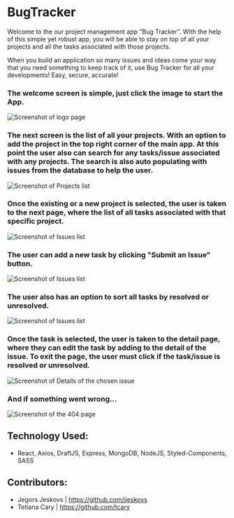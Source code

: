# BugTracker

Welcome to the our project management app "Bug Tracker". With the help of this simple yet robust app, you will be able to stay on top of all your projects and all the tasks associated with those projects. 

When you build an application so many issues and ideas come your way that you need something to keep track of it, use Bug Tracker for all your developments! Easy, secure, accurate!

### The welcome screen is simple, just click the image to start the App.

![Screenshot of logo page](client/public/img/welcomeScreen.png)

### The next screen is the list of all your projects. With an option to add the project in the top right corner of the main app. At this point the user also can search for any tasks/issue associated with any projects. The search is also auto populating with issues from the database to help the user.  

![Screenshot of Projects list](client/public/img/projectsList.png)

### Once the existing or a new project is selected, the user is taken to the next page, where the list of all tasks associated with that specific project. 

![Screenshot of Issues list](client/public/img/issuesList.png)

### The user can add a new task by clicking **"Submit an Issue"** button. 

![Screenshot of Issues list](client/public/img/submitIssue.png)

### The user also has an option to sort all tasks by resolved or unresolved.   

![Screenshot of Issues list](client/public/img/sortIssue.png)

### Once the task is selected, the user is taken to the detail page, where they can edit the task by adding to the detail of the issue. To exit the page, the user must click if the task/issue is resolved or unresolved. 

![Screenshot of Details of the chosen issue](client/public/img/EditDetails.png)

### And if something went wrong... 
![Screenshot of the 404 page](client/public/img/page404.png)

## Technology Used: 
* React, Axios, DraftJS, Express, MongoDB, NodeJS, Styled-Components, SASS 

## Contributors:
* Jegors Jeskovs | https://github.com/jjeskovs
* Tetiana Cary | https://github.com/tcary
